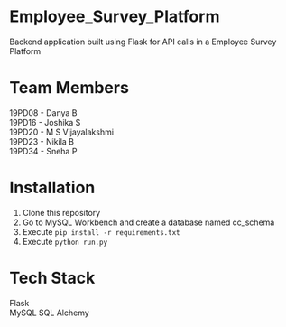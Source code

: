 # Employee_Survey_Platform

Backend application built using Flask for API calls in a Employee Survey Platform

# Team Members

19PD08 - Danya B   
19PD16 - Joshika S    
19PD20 - M S Vijayalakshmi   
19PD23 - Nikila B    
19PD34 - Sneha P   

# Installation

1. Clone this repository
2. Go to MySQL Workbench and create a database named cc_schema
3. Execute ```pip install -r requirements.txt```
4. Execute ```python run.py```

# Tech Stack

Flask   
MySQL 
SQL Alchemy




